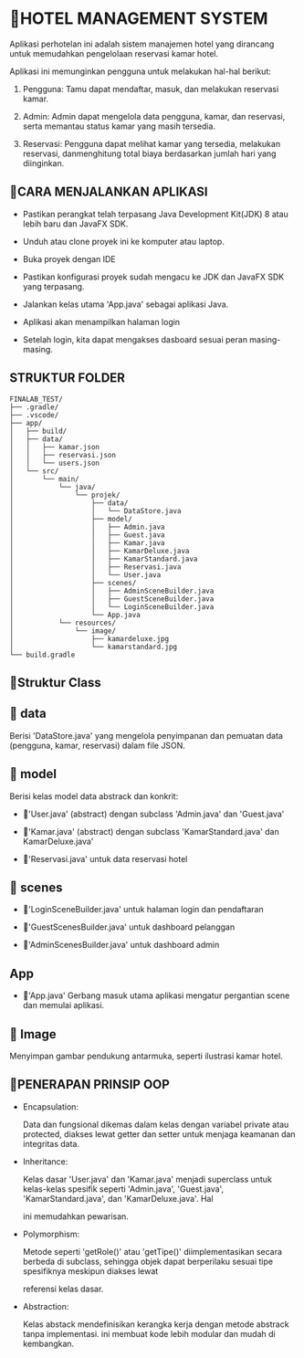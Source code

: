# 🏨**HOTEL MANAGEMENT SYSTEM**


Aplikasi perhotelan ini adalah sistem manajemen hotel yang dirancang untuk memudahkan pengelolaan reservasi kamar hotel. 

Aplikasi ini memunginkan pengguna untuk melakukan hal-hal berikut:

1. Pengguna: Tamu dapat mendaftar, masuk, dan melakukan reservasi kamar.

2. Admin: Admin dapat mengelola data pengguna, kamar, dan reservasi, serta memantau status kamar yang masih tersedia.

3. Reservasi: Pengguna dapat melihat kamar yang tersedia, melakukan reservasi, danmenghitung total biaya berdasarkan jumlah hari yang diinginkan.


## 🚀**CARA MENJALANKAN APLIKASI**


- Pastikan perangkat telah terpasang Java Development Kit(JDK) 8 atau lebih baru dan JavaFX SDK.

- Unduh atau clone proyek ini ke komputer atau laptop.

- Buka proyek dengan IDE

- Pastikan konfigurasi proyek sudah mengacu ke JDK dan JavaFX SDK yang terpasang.

- Jalankan kelas utama 'App.java' sebagai aplikasi Java.

- Aplikasi akan menampilkan halaman login

- Setelah login, kita dapat mengakses dasboard sesuai peran masing-masing.


## **STRUKTUR FOLDER**

```
FINALAB_TEST/
├── .gradle/
├── .vscode/
├── app/
│   ├── build/
│   ├── data/
│   │   ├── kamar.json
│   │   ├── reservasi.json
│   │   └── users.json
│   └── src/
│       └── main/
│           └── java/
│               └── projek/
│                   ├── data/
│                   │   └── DataStore.java
│                   ├── model/
│                   │   ├── Admin.java
│                   │   ├── Guest.java
│                   │   ├── Kamar.java
│                   │   ├── KamarDeluxe.java
│                   │   ├── KamarStandard.java
│                   │   ├── Reservasi.java
│                   │   └── User.java
│                   ├── scenes/
│                   │   ├── AdminSceneBuilder.java
│                   │   ├── GuestSceneBuilder.java
│                   │   └── LoginSceneBuilder.java
│                   └── App.java
│           └── resources/
│               └── image/
│                   ├── kamardeluxe.jpg
│                   └── kamarstandard.jpg
└── build.gradle
```

## 🧩Struktur Class

## 📁 data

Berisi 'DataStore.java' yang mengelola penyimpanan dan pemuatan data (pengguna, kamar, reservasi) dalam file JSON.

## 📁 model

Berisi kelas model data abstrack dan konkrit:

- 📌'User.java' (abstract) dengan subclass 'Admin.java' dan 'Guest.java'

- 📌'Kamar.java' (abstract) dengan subclass 'KamarStandard.java' dan KamarDeluxe.java'

- 📌'Reservasi.java' untuk data reservasi hotel

## 📁 scenes

- 📌'LoginSceneBuilder.java' untuk halaman login dan pendaftaran

- 📌'GuestScenesBuilder.java' untuk dashboard pelanggan

- 📌'AdminScenesBuilder.java' untuk dashboard admin

##  App

- 📌'App.java' Gerbang masuk utama aplikasi mengatur pergantian scene dan memulai aplikasi.

## 📁 Image

Menyimpan gambar pendukung antarmuka, seperti ilustrasi kamar hotel.


## 🎯**PENERAPAN PRINSIP OOP**


- Encapsulation:

  Data dan fungsional dikemas dalam kelas dengan variabel private atau protected, diakses lewat getter dan setter untuk menjaga keamanan dan integritas data.

- Inheritance:

  Kelas dasar 'User.java' dan 'Kamar.java' menjadi superclass untuk kelas-kelas spesifik seperti 'Admin.java', 'Guest.java', 'KamarStandard.java', dan 'KamarDeluxe.java'. Hal


  ini memudahkan pewarisan.

- Polymorphism:

  Metode seperti 'getRole()' atau 'getTipe()' diimplementasikan secara berbeda di subclass, sehingga  objek dapat berperilaku sesuai tipe spesifiknya meskipun diakses lewat


  referensi kelas dasar.

- Abstraction:

  Kelas abstack mendefinisikan kerangka kerja dengan metode abstrack tanpa implementasi. ini membuat kode lebih modular dan mudah di kembangkan.


